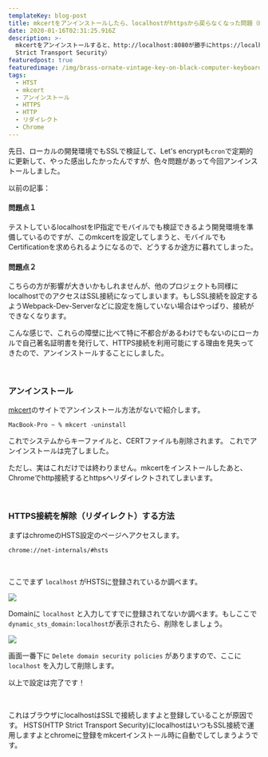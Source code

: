 ```yaml
---
templateKey: blog-post
title: mkcertをアンインストールしたら、localhostがhttpsから戻らなくなった問題（HTST）
date: 2020-01-16T02:31:25.916Z
description: >-
  mkcertをアンインストールすると、http://localhost:8080が勝手にhttps://localhost:8080にリダイレクトしてしまう。原因はHTST（HTTP
  Strict Transport Security）
featuredpost: true
featuredimage: /img/brass-ornate-vintage-key-on-black-computer-keyboard-39389.jpg
tags:
  - HTST
  - mkcert
  - アンインストール
  - HTTPS
  - HTTP
  - リダイレクト
  - Chrome
---
```

先日、ローカルの開発環境でもSSLで検証して、Let's encryptも`cron`で定期的に更新して、やった感出したかったんですが、色々問題があって今回アンインストールしました。

以前の記事：


#### 問題点１

テストしているlocalhostをIP指定でモバイルでも検証できるよう開発環境を準備しているのですが、このmkcertを設定してしまうと、モバイルでもCertificationを求められるようになるので、どうするか途方に暮れてしまった。

#### 問題点２

こちらの方が影響が大きいかもしれませんが、他のプロジェクトも同様にlocalhostでのアクセスはSSL接続になってしまいます。もしSSL接続を設定するようWebpack-Dev-Serverなどに設定を施していない場合はやっぱり、接続ができなくなります。

こんな感じで、これらの障壁に比べて特に不都合があるわけでもないのにローカルで自己著名証明書を発行して、HTTPS接続を利用可能にする理由を見失ってきたので、アンインストールすることにしました。

<br>

### アンインストール

[mkcert](https://github.com/FiloSottile/mkcert)のサイトでアンインストール方法がないで紹介します。

```
MacBook-Pro ~ % mkcert -uninstall
```

これでシステムからキーファイルと、CERTファイルも削除されます。
これでアンインストールは完了しました。

ただし、実はこれだけでは終わりません。mkcertをインストールしたあと、Chromeでhttp接続するとhttpsへリダイレクトされてしまいます。

<br>

### HTTPS接続を解除（リダイレクト）する方法

まずはchromeのHSTS設定のページへアクセスします。

```
chrome://net-internals/#hsts
```

<br>

ここでまず `localhost` がHSTSに登録されているか調べます。

![](/img/screenshot-2020-01-16-12.11.21.png)

Domainに `localhost` と入力してすでに登録されてないか調べます。もしここで`dynamic_sts_domain:localhost`が表示されたら、削除をしましょう。

![](/img/screenshot-2020-01-16-12.39.35.png)

画面一番下に `Delete domain security policies` がありますので、ここに `localhost` を入力して削除します。

以上で設定は完了です！

<br>

これはブラウザにlocalhostはSSLで接続しますよと登録していることが原因です。
HSTS(HTTP Strict Transport Security)にlocalhostはいつもSSL接続で運用しますよとchromeに登録をmkcertインストール時に自動でしてしまうようです。
